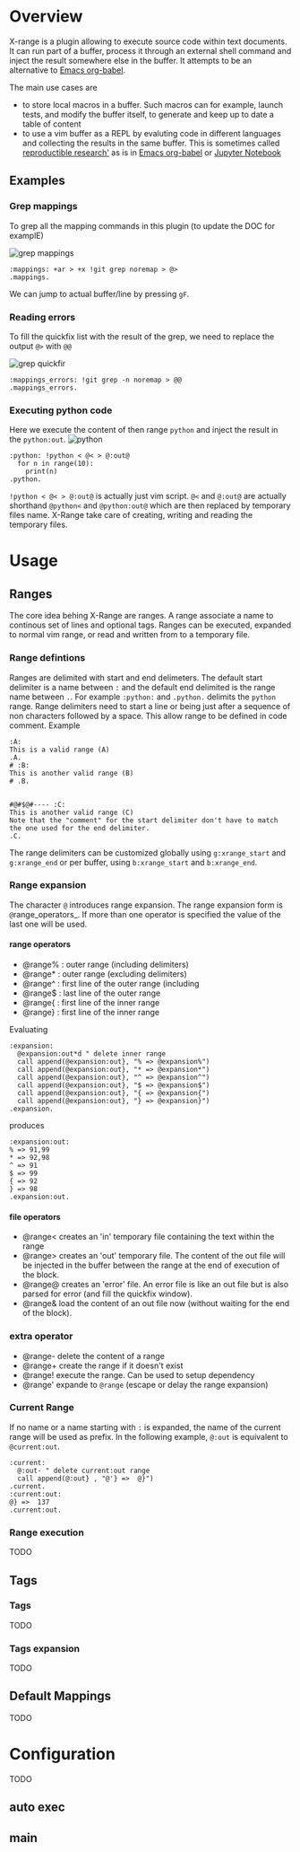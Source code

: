 # Overview
X-range is a plugin allowing to execute source code within text documents.
 It can run part of a buffer, process it through an external shell command and inject the result somewhere else in the buffer. It attempts to be an alternative to [Emacs org-babel](https://orgmode.org/worg/org-contrib/babel/).

The main use cases are 
  - to store local macros in a buffer. Such macros can for example, launch tests, and modify the buffer itself, to generate and keep up to date a table of content
  - to use a vim buffer as a REPL by evaluting code in different languages and collecting the results in the same buffer. This is sometimes called [reproductible research'](https://en.wikipedia.org/wiki/Reproducibility#Reproducible_research) as is in [Emacs org-babel](https://orgmode.org/worg/org-contrib/babel/) or [Jupyter Notebook](https://jupyter.org/)


## Examples
### Grep mappings
To grep all the mapping commands in this plugin (to update the DOC for examplE)

![grep mappings](grep2.gif)

``` vimscript
:mappings: +ar > +x !git grep noremap > @>
.mappings.
```

We can jump to actual buffer/line by pressing `gF`.


### Reading errors
To fill the quickfix list with the result of the grep, we need to replace the output `@>` with `@@`

![grep quickfir](grep-errors.gif)

``` vimscript
:mappings_errors: !git grep -n noremap > @@
.mappings_errors.
``` 

### Executing  python code

Here we execute the content of then range `python` and inject the result in the `python:out`.
![python](python.gif)

``` vimscript
:python: !python < @< > @:out@
  for n in range(10):
    print(n)
.python.
```

`!python < @< > @:out@` is actually just vim script.
`@<` and `@:out@` are actually shorthand `@python<` and `@python:out@` which are then replaced by temporary files name.
X-Range take care of creating, writing and reading the temporary files.


# Usage
## Ranges
The core idea behing X-Range are ranges. A range associate a name to continous set of lines and optional tags.
Ranges can be executed, expanded to normal vim range, or read and written from to a temporary file.

### Range defintions
Ranges are delimited with start and end delimeters. The default start delimiter is a name between `:` and the default end delimited is the range name between `.`. For example `:python:` and `.python.` delimits the `python` range.
Range delimiters need to start a line or being just after a sequence of non characters followed by a space.
This allow range to be defined in code comment. Example

```
:A:
This is a valid range (A)
.A.
# :B:
This is another valid range (B)
# .B.


#@#$@#---- :C:
This is another valid range (C)
Note that the "comment" for the start delimiter don't have to match the one used for the end delimiter.
.C.
```

The range delimiters can be customized globally using `g:xrange_start` and `g:xrange_end` or per buffer, using
`b:xrange_start` and `b:xrange_end`.

### Range expansion
The character `@` introduces range expansion. The range expansion form is `@`range_operators_.
If more than one operator is specified the value of the last one will be used.
#### range operators

- @range% : outer range (including delimiters)
- @range* : outer range (excluding delimiters)
- @range^ : first line of the outer range (including 
- @range$ : last line of the outer range
- @range{ : first line of the inner range
- @range} : first line of the inner range

Evaluating

```
:expansion:
  @expansion:out*d " delete inner range
  call append(@expansion:out}, "% => @expansion%")
  call append(@expansion:out}, "* => @expansion*")
  call append(@expansion:out}, "^ => @expansion^")
  call append(@expansion:out}, "$ => @expansion$")
  call append(@expansion:out}, "{ => @expansion{")
  call append(@expansion:out}, "} => @expansion}")
.expansion.
```

produces

```
:expansion:out:
% => 91,99
* => 92,98
^ => 91
$ => 99
{ => 92
} => 98
.expansion:out.
```

#### file operators

- @range< creates an 'in' temporary file containing the text within the range
- @range> creates an 'out' temporary file. The content of the out file will be injected in the buffer between the range at the end of execution of the block.
- @range@ creates an 'error' file. An error file is like an out file but is also parsed for error (and fill the quickfix window).
- @range& load the content of an out file now (without waiting for the end of the block).

### extra operator
- @range- delete the content of a range
- @range+ create the range if it doesn't exist
- @range! execute the range. Can be used to setup dependency
- @range' expande to `@range` (escape or delay the range expansion)
### Current Range 
If no name or a name starting with `:` is expanded, the name of the current range will be used as prefix.
In the following example, `@:out` is equivalent to `@current:out`.

```
:current:
  @:out- " delete current:out range
  call append(@:out} , "@'} =>  @}")
.current.
:current:out:
@} =>  137
.current:out.
```

### Range execution
TODO
## Tags
### Tags
TODO
### Tags expansion
TODO
 
## Default Mappings
TODO
# Configuration
TODO
##  auto exec
## main
